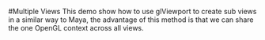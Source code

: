 #Multiple Views
This demo show how to use glViewport to create sub views in a similar way to Maya, the advantage of this method is that we can
share the one OpenGL context across all views.
